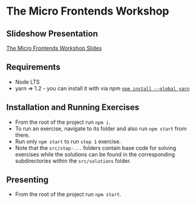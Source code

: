 # The Micro Frontends Workshop

## Slideshow Presentation

[The Micro Frontends Workshop Slides](https://nearform.github.io/the-micro-frontends-workshop)

## Requirements

- Node LTS
- yarn => 1.2 - you can install it with via npm [`npm install --global yarn`](https://classic.yarnpkg.com/lang/en/docs/install/)


## Installation and Running Exercises

- From the root of the project run `npm i`.
- To run an exercise, navigate to its folder and also run `npm start` from there.
- Run only `npm start` to run `step 1` exercise.
- Note that the `src/step-...` folders contain base code for solving exercises while the solutions can be found in the corresponding subdirectories within the `src/solutions` folder.

## Presenting

- From the root of the project run `npm start`.
